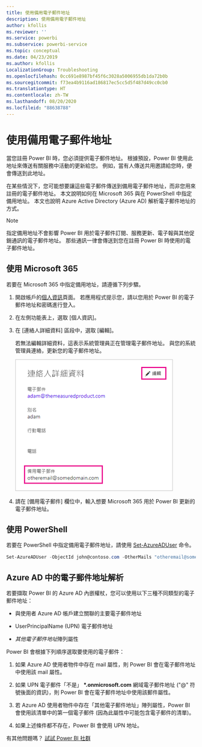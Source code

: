 ```yaml
---
title: 使用備用電子郵件地址
description: 使用備用電子郵件地址
author: kfollis
ms.reviewer: ''
ms.service: powerbi
ms.subservice: powerbi-service
ms.topic: conceptual
ms.date: 04/23/2019
ms.author: kfollis
LocalizationGroup: Troubleshooting
ms.openlocfilehash: 0cc691e8987bf45f6c3028a5006955db1da72b0b
ms.sourcegitcommit: f73ea4b9116ad186817ec5cc5d5f487d49cc0cb0
ms.translationtype: HT
ms.contentlocale: zh-TW
ms.lasthandoff: 08/20/2020
ms.locfileid: "88638788"
---
```

# <a name="use-an-alternate-email-address"></a>使用備用電子郵件地址

當您註冊 Power BI 時，您必須提供電子郵件地址。 根據預設，Power BI 使用此地址來傳送有關服務中活動的更新給您。 例如，當有人傳送共用邀請給您時，便會傳送到此地址。

在某些情況下，您可能想要讓這些電子郵件傳送到備用電子郵件地址，而非您用來註冊的電子郵件地址。 本文說明如何在 Microsoft 365 與在 PowerShell 中指定備用地址。 本文也說明 Azure Active Directory (Azure AD) 解析電子郵件地址的方式。

> [!NOTE]
> 指定備用地址不會影響 Power BI 用於電子郵件訂閱、服務更新、電子報與其他促銷通訊的電子郵件地址。 那些通訊一律會傳送到您在註冊 Power BI 時使用的電子郵件地址。

## <a name="use-microsoft-365"></a>使用 Microsoft 365

若要在 Microsoft 365 中指定備用地址，請遵循下列步驟。

1. 開啟帳戶的[個人資訊](https://portal.office.com/account/#personalinfo)頁面。 若應用程式提示您，請以您用於 Power BI 的電子郵件地址和密碼進行登入。

1. 在左側功能表上，選取 [個人資訊]。

1. 在 [連絡人詳細資料] 區段中，選取 [編輯]。

    若無法編輯詳細資料，這表示系統管理員正在管理電子郵件地址。 與您的系統管理員連絡，更新您的電子郵件地址。

    ![[連絡人詳細資料] 對話方塊的螢幕擷取畫面，其中顯示如何指定替代電子郵件。](media/service-admin-alternate-email-address-for-power-bi/contact-details.png)

1. 請在 [備用電子郵件] 欄位中，輸入想要 Microsoft 365 用於 Power BI 更新的電子郵件地址。

## <a name="use-powershell"></a>使用 PowerShell

若要在 PowerShell 中指定備用電子郵件地址，請使用 [Set-AzureADUser](/powershell/module/azuread/set-azureaduser/) 命令。

```powershell
Set-AzureADUser -ObjectId john@contoso.com -OtherMails "otheremail@somedomain.com"
```

## <a name="email-address-resolution-in-azure-ad"></a>Azure AD 中的電子郵件地址解析

若要擷取 Power BI 的 Azure AD 內嵌權杖，您可以使用以下三種不同類型的電子郵件地址：

* 與使用者 Azure AD 帳戶建立關聯的主要電子郵件地址

* UserPrincipalName (UPN) 電子郵件地址

* *其他電子郵件地址*陣列屬性

Power BI 會根據下列順序選取要使用的電子郵件：

1. 如果 Azure AD 使用者物件中存在 mail 屬性，則 Power BI 會在電子郵件地址中使用該 mail 屬性。

1. 如果 UPN 電子郵件「不是」 **\*.onmicrosoft.com** 網域電子郵件地址 ("\@" 符號後面的資訊)，則 Power BI 會在電子郵件地址中使用該郵件屬性。

1. 若 Azure AD 使用者物件中存在「其他電子郵件地址」陣列屬性，Power BI 會使用該清單中的第一個電子郵件 (因為此屬性中可能包含電子郵件的清單)。

1. 如果上述條件都不存在，Power BI 會使用 UPN 地址。

有其他問題嗎？ [試試 Power BI 社群](https://community.powerbi.com/)
